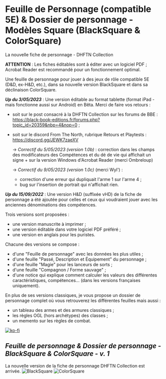 # Feuille de Personnage (compatible 5E) & Dossier de personnage - Modèles Square (BlackSquare & ColorSquare)
La nouvelle fiche de personnage - DHFTN Collection

**ATTENTION** : Les fiches éditables sont à éditer avec un logiciel PDF ; Acrobat Reader est recommandé pour un fonctionnement optimal.

Une feuille de personnage pour jouer à des jeux de rôle compatible 5E (D&D, ex-H&D, etc.), dans sa nouvelle version BlackSquare et dans sa déclinaison ColorSquare.

***Up du 3/05/2023*** : Une version éditable au format tablette (format iPad - mais fonctionne aussi sur Android) en Bêta. Merci de faire vos retours :
- soit sur le post consacré à la DHFTN Collection sur les forums de BBE : https://black-book-editions.fr/forums.php?topic_id=20359&nbp=4&nop=0 ;
- soit sur le discord From The North, rubrique Retours et Playtests : https://discord.gg/JEWK7zaeXV

  -> *Correctif du 5/05/2023 (version 1.0b)* : correction dans les champs des modificateurs des Compétences et du dé de vie qui affichait un signe + sur la version Windows d'Acrobat Reader (merci Ombreloup)
  
  -> *Correctif du 9/05/2023 (version 1.0c)* (merci Wyl') : 
  - correction d'une erreur qui dupliquait l'arme 1 sur l'arme 4 ;
  - bug sur l'insertion de portrait qui n'affichait rien.

***Up du 15/09/2022*** : Une version H&D (suffixée vHD) de la fiche de personnage a été ajoutée pour celles et ceux qui voudraient jouer avec les anciennes dénominations des compétences. 

Trois versions sont proposées : 
- une version manuscrite à imprimer ;
- une version éditable dans votre logiciel PDF préféré ;
- une version en anglais pour les puristes.

Chacune des versions se compose : 
- d'une "Feuille de personnage" avec les données les plus utiles ;
- d'une feuille "Passé, Description et Équipement" du personnage ;
- d'une feuille "Magie" pour les lanceurs de sorts ;
- d'une feuille "Compagnon / Forme sauvage" ;
- d'une notice qui explique comment calculer les valeurs des différentes caractéristiques, compétences... (dans les versions françaises uniquement).

En plus de ses versions classiques, je vous propose un dossier de personnage complet où vous retrouverez les différentes feuilles mais aussi : 
- un tableau des armes et des armures classiques ;
- les règles OGL (hors archétypes) des classes ;
- un memento sur les règles de combat.

[![ko-fi](https://ko-fi.com/img/githubbutton_sm.svg)](https://ko-fi.com/X8X047X1L)

## _Feuille de personnage & Dossier de personnage - BlackSquare & ColorSquare - v. 1_
La nouvelle version de la fiche de personnage DHFTN Collection est arrivée. 
![BlackSquare](https://www.black-book-editions.fr/contenu/users/78375/image/BS.png)
![ColorSquare](https://www.black-book-editions.fr/contenu/users/78375/image/13_Flyer_Mockup.jpg)


